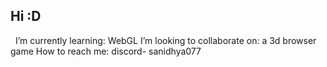 ## Hi :D
&nbsp;
I’m currently learning: WebGL
I’m looking to collaborate on: a 3d browser game
How to reach me: discord- sanidhya077
&nbsp;

